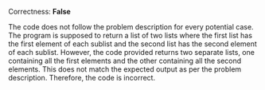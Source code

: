 Correctness: **False**

The code does not follow the problem description for every potential case. The program is supposed to return a list of two lists where the first list has the first element of each sublist and the second list has the second element of each sublist. However, the code provided returns two separate lists, one containing all the first elements and the other containing all the second elements. This does not match the expected output as per the problem description. Therefore, the code is incorrect.